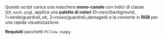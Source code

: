 Questo script carica una maschera **mono-canale** con indici di classe (`ID_mask.png`), applica una **palette di colori** (0=nero/background, 1=verde/guardrail_ok, 2=rosso/guardrail_damaged) e la converte in **RGB** per una rapida visualizzazione.

**Requisiti**
pacchetti `Pillow numpy`
